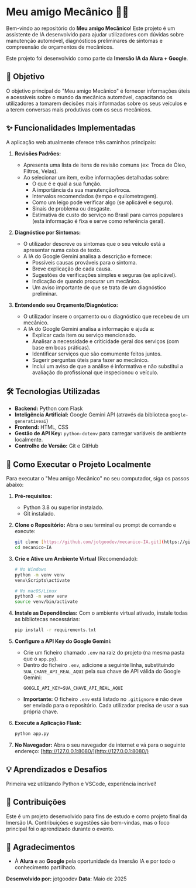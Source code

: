 # Meu amigo Mecânico 🚗💡

Bem-vindo ao repositório do **Meu amigo Mecânico**! Este projeto é um assistente de IA desenvolvido para ajudar utilizadores com dúvidas sobre manutenção automóvel, diagnósticos preliminares de sintomas e compreensão de orçamentos de mecânicos.

Este projeto foi desenvolvido como parte da **Imersão IA da Alura + Google**.

## 🎯 Objetivo

O objetivo principal do "Meu amigo Mecânico" é fornecer informações úteis e acessíveis sobre o mundo da mecânica automóvel, capacitando os utilizadores a tomarem decisões mais informadas sobre os seus veículos e a terem conversas mais produtivas com os seus mecânicos.

## ✨ Funcionalidades Implementadas

A aplicação web atualmente oferece três caminhos principais:

1.  **Revisões Padrões:**
    * Apresenta uma lista de itens de revisão comuns (ex: Troca de Óleo, Filtros, Velas).
    * Ao selecionar um item, exibe informações detalhadas sobre:
        * O que é e qual a sua função.
        * A importância da sua manutenção/troca.
        * Intervalos recomendados (tempo e quilometragem).
        * Como um leigo pode verificar algo (se aplicável e seguro).
        * Sinais de problema ou desgaste.
        * Estimativa de custo do serviço no Brasil para carros populares (esta informação é fixa e serve como referência geral).

2.  **Diagnóstico por Sintomas:**
    * O utilizador descreve os sintomas que o seu veículo está a apresentar numa caixa de texto.
    * A IA do Google Gemini analisa a descrição e fornece:
        * Possíveis causas prováveis para o sintoma.
        * Breve explicação de cada causa.
        * Sugestões de verificações simples e seguras (se aplicável).
        * Indicação de quando procurar um mecânico.
        * Um aviso importante de que se trata de um diagnóstico preliminar.

3.  **Entendendo seu Orçamento/Diagnóstico:**
    * O utilizador insere o orçamento ou o diagnóstico que recebeu de um mecânico.
    * A IA do Google Gemini analisa a informação e ajuda a:
        * Explicar cada item ou serviço mencionado.
        * Analisar a necessidade e criticidade geral dos serviços (com base em boas práticas).
        * Identificar serviços que são comumente feitos juntos.
        * Sugerir perguntas úteis para fazer ao mecânico.
        * Inclui um aviso de que a análise é informativa e não substitui a avaliação do profissional que inspecionou o veículo.

## 🛠️ Tecnologias Utilizadas

* **Backend:** Python com Flask
* **Inteligência Artificial:** Google Gemini API (através da biblioteca `google-generativeai`)
* **Frontend:** HTML, CSS
* **Gestão de API Key:** `python-dotenv` para carregar variáveis de ambiente localmente.
* **Controlhe de Versão:** Git e GitHub

## 🚀 Como Executar o Projeto Localmente

Para executar o "Meu amigo Mecânico" no seu computador, siga os passos abaixo:

1.  **Pré-requisitos:**
    * Python 3.8 ou superior instalado.
    * Git instalado.

2.  **Clone o Repositório:**
    Abra o seu terminal ou prompt de comando e execute:
    ```bash
    git clone [https://github.com/jotgoodev/mecanico-IA.git](https://github.com/jotgoodev/mecanico-IA.git)
    cd mecanico-IA
    ```

3.  **Crie e Ative um Ambiente Virtual** (Recomendado):
    ```bash
    # No Windows
    python -m venv venv
    venv\Scripts\activate

    # No macOS/Linux
    python3 -m venv venv
    source venv/bin/activate
    ```

4.  **Instale as Dependências:**
    Com o ambiente virtual ativado, instale todas as bibliotecas necessárias:
    ```bash
    pip install -r requirements.txt
    ```

5.  **Configure a API Key do Google Gemini:**
    * Crie um ficheiro chamado `.env` na raiz do projeto (na mesma pasta que o `app.py`).
    * Dentro do ficheiro `.env`, adicione a seguinte linha, substituindo `SUA_CHAVE_API_REAL_AQUI` pela sua chave de API válida do Google Gemini:
        ```
        GOOGLE_API_KEY=SUA_CHAVE_API_REAL_AQUI
        ```
    * **Importante:** O ficheiro `.env` está listado no `.gitignore` e não deve ser enviado para o repositório. Cada utilizador precisa de usar a sua própria chave.

6.  **Execute a Aplicação Flask:**
    ```bash
    python app.py
    ```

7.  **No Navegador:**
    Abra o seu navegador de internet e vá para o seguinte endereço:
    [http://127.0.0.1:8080/](http://127.0.0.1:8080/)

## 💡 Aprendizados e Desafios
  Primeira vez utilizando Python e VSCode, experiência incrível!

## 🤝 Contribuições

Este é um projeto desenvolvido para fins de estudo e como projeto final da Imersão IA. Contribuições e sugestões são bem-vindas, mas o foco principal foi o aprendizado durante o evento.

## 🙏 Agradecimentos

* À **Alura** e ao **Google** pela oportunidade da Imersão IA e por todo o conhecimento partilhado.

**Desenvolvido por:** jotgoodev
**Data:** Maio de 2025 

